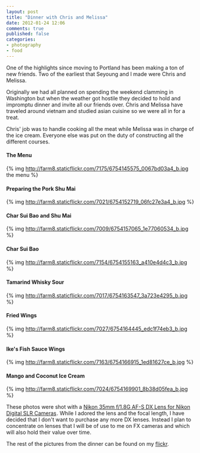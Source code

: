 ```yaml
---
layout: post
title: "Dinner with Chris and Melissa"
date: 2012-01-24 12:06
comments: true
published: false
categories: 
- photography
- food
---
```


One of the highlights since moving to Portland has been making a ton of
new friends. Two of the earliest that Seyoung and I made were Chris and
Melissa.

Originally we had all planned on spending the weekend clamming in
Washington but when the weather got hostile they decided to hold and
impromptu dinner and invite all our friends over. Chris and Melissa have
traveled around vietnam and studied asian cuisine so we were all in for
a treat.

Chris' job was to handle cooking all the meat while Melissa was in
charge of the ice cream. Everyone else was put on the duty of
constructing all the different courses.

#### The Menu
{% img http://farm8.staticflickr.com/7175/6754145575_0067bd03a4_b.jpg the menu %}

#### Preparing the Pork Shu Mai
{% img http://farm8.staticflickr.com/7021/6754152719_06fc27e3a4_b.jpg %}

#### Char Sui Bao and Shu Mai
{% img http://farm8.staticflickr.com/7009/6754157065_1e77060534_b.jpg %}

#### Char Sui Bao
{% img http://farm8.staticflickr.com/7154/6754155163_a410e4d4c3_b.jpg %}

#### Tamarind Whisky Sour
{% img http://farm8.staticflickr.com/7017/6754163547_3a723e4295_b.jpg %}

#### Fried Wings
{% img http://farm8.staticflickr.com/7027/6754164445_edc1f74eb3_b.jpg %}

#### Ike's Fish Sauce Wings
{% img http://farm8.staticflickr.com/7163/6754166915_1ed81627ce_b.jpg %}

#### Mango and Coconut Ice Cream
{% img http://farm8.staticflickr.com/7024/6754169901_8b38d05fea_b.jpg %}

These photos were shot with a <a href="http://www.amazon.com/gp/product/B001S2PPT0/ref=as_li_ss_tl?ie=UTF8&tag=ftp0e-20&linkCode=as2&camp=1789&creative=390957&creativeASIN=B001S2PPT0">Nikon 35mm f/1.8G AF-S DX Lens for Nikon Digital SLR Cameras</a><img src="http://www.assoc-amazon.com/e/ir?t=ftp0e-20&l=as2&o=1&a=B001S2PPT0" width="1" height="1" border="0" alt="" style="border:none !important; margin:0px !important;" />. While I adored the lens and the focal length, I have decided that I don't want to purchase any more DX lenses. Instead I plan to concentrate on lenses that I will be of use to me on FX cameras and which will also hold their value over time. 

The rest of the pictures from the dinner can be found on my [flickr](http://www.flickr.com/photos/zacharyz/sets/72157629009968727/).

